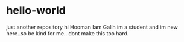 # hello-world
just another repository
hi Hooman
Iam Galih im a student and im new here..so be kind for me.. dont make this too hard.

